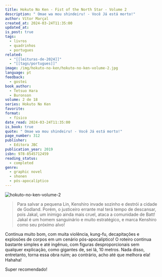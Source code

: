 ```yaml
---
title: Hokuto No Ken - Fist of the North Star - Volume 2
description: " Omae wa mou shindeiru! - Você Já está morto!"
author: Vítor Marçal
created_at: 2024-03-24T11:35:00
updated_at: 
is_post: true
tags:
  - livros
  - quadrinhos
  - portugues
related:
  - "[[leituras-de-2024]]"
  - "[[tags/portugues]]"
image: /img/hokuto-no-ken/hokuto-no-ken-volume-2.jpg
language: pt
feedback:
  - gostei
book_author:
  - Tetsuo Hara
  - Buronson
volume: 2 de 18
series: Hokuto No Ken
favorite: 
format:
  - físico
date_read: 2024-03-24T11:35:00
is_book: true
quote: " Omae wa mou shindeiru! - Você Já está morto!"
page_number: 312
publisher:
  - Editora JBC
publication_year: 2019
isbn: 978-8545712459
reading_status:
  - completed
genre:
  - graphic novel
  - shonen
  - pós-apocalíptico
---
```


![hokuto-no-ken-volume-2](img/hokuto-no-ken/hokuto-no-ken-volume-2.jpg)

> Para salvar a pequena Lin, Kenshiro invade sozinho e destrói a cidade de Godland. Porém, o justiceiro errante mal terá tempo de descansar, pois Jakal, um inimigo ainda mais cruel, ataca a comunidade de Batt! Jakal é um homem sanguinário e muito estratégico, e marca Kenshiro como seu próximo alvo!

Continua muito bom, com muita violência, kung-fu, decapitações e explosões de corpos em um cenário pós-apocalíptico! O roteiro continua bastante simples e até ingênuo, com figuras desproporcionais sem qualquer explicação, como gigantes de, sei lá, 10 metros. Nada disso, entretanto, torna essa obra ruim; ao contrário, acho até que melhora ela! Hahaha!

Super recomendado!